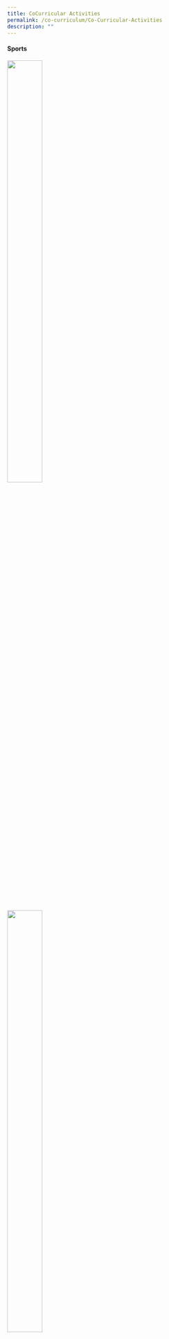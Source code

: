 ```yaml
---
title: CoCurricular Activities
permalink: /co-curriculum/Co-Curricular-Activities
description: ""
---
```

#### **Sports**
<html>
<body>

<p><a href="/co-curriculum/Sports/Basketball">
<img style="width:40%;height:50%" src="/images/Co%20Curriculum/CCA%20Activities/pic1.png">
</a></p>

</body>
</html>

<html>
<body>


<p><a href="/co-curriculum/Sports/Floorball">
<img style="width:40%;height:50%" src="/images/Co%20Curriculum/CCA%20Activities/pic2.png">
</a></p>

</body>
</html>

<html>
<body>


<p><a href="/co-curriculum/Sports/Soccer">
<img style="width:40%;height:50%" src="/images/Co%20Curriculum/CCA%20Activities/pic3.png">
</a></p>

</body>
</html>

#### **Uniformed Groups**

<html>
<body>

<p><a href="/co-curriculum/Uniformed-Groups/Girls-Brigade">
<img style="width:40%;height:50%" src="/images/Co%20Curriculum/CCA%20Activities/pic4.png">
</a></p>

</body>
</html>

<html>
<body>

<p><a href="/co-curriculum/Uniformed-Groups/Boys-Brigade">
<img style="width:40%;height:50%" src="/images/Co%20Curriculum/CCA%20Activities/pic5.png">
</a></p>

</body>
</html>

<html>
<body>

<p><a href="/co-curriculum/Uniformed-Groups/Scouts">
<img style="width:40%;height:50%" src="/images/Co%20Curriculum/CCA%20Activities/pic6.png">
</a></p>

</body>
</html>

#### **Visual and Performing Arts**

<html>
<body>
	
<p><a href="https://www.w3schools.com">
<img style="width:40%;height:50%" src="/images/Co%20Curriculum/CCA%20Activities/pic7.png">
</a></p>

</body>
</html>

<html>
<body>

<p><a href="https://www.w3schools.com">
<img style="width:40%;height:50%" src="/images/Co%20Curriculum/CCA%20Activities/pic8.png">
</a></p>

</body>
</html>

<html>
<body>

<p><a href="https://www.w3schools.com">
<img style="width:40%;height:50%" src="/images/Co%20Curriculum/CCA%20Activities/pic9.png">
</a></p>

</body>
</html>

<html>
<body>

<p><a href="https://www.w3schools.com">
<img style="width:40%;height:50%" src="/images/Co%20Curriculum/CCA%20Activities/pic10.png">
</a></p>

</body>
</html>

<html>
<body>

<p><a href="https://www.w3schools.com">
<img style="width:40%;height:50%" src="/images/Co%20Curriculum/CCA%20Activities/pic11.png">
</a></p>

</body>
</html>

<html>
<body>

<p><a href="https://www.w3schools.com">
<img style="width:40%;height:50%" src="/images/Co%20Curriculum/CCA%20Activities/pic12.png">
</a></p>

</body>
</html>

<html>
<body>

<p><a href="https://www.w3schools.com">
<img style="width:40%;height:50%" src="/images/Co%20Curriculum/CCA%20Activities/pic13.png">
</a></p>

</body>
</html>

#### **Clubs & Societies**

<html>
<body>
	
<p><a href="https://www.w3schools.com">
<img style="width:40%;height:50%" src="/images/Co%20Curriculum/CCA%20Activities/pic14.png">
</a></p>

</body>
</html>

<html>
<body>

<p><a href="https://www.w3schools.com">
<img style="width:40%;height:50%" src="/images/Co%20Curriculum/CCA%20Activities/pic15.png">
</a></p>

</body>
</html>

<html>
<body>

<p><a href="https://www.w3schools.com">
<img style="width:40%;height:50%" src="/images/Co%20Curriculum/CCA%20Activities/pic16.png">
</a></p>

</body>
</html>